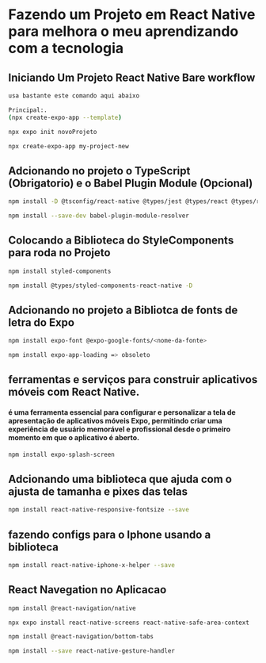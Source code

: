 # Fazendo um Projeto em React Native para melhora o meu aprendizando com a tecnologia 

## Iniciando Um Projeto React Native Bare workflow


```bash
usa bastante este comando aqui abaixo

Principal:.
(npx create-expo-app --template)

npx expo init novoProjeto

npx create-expo-app my-project-new
```

## Adcionando no projeto o TypeScript (Obrigatorio) e o Babel Plugin Module (Opcional)

```bash
npm install -D @tsconfig/react-native @types/jest @types/react @types/react-test-renderer typescript

npm install --save-dev babel-plugin-module-resolver
```

## Colocando a Biblioteca do StyleComponents para roda no Projeto

```bash
npm install styled-components
```

```bash
npm install @types/styled-components-react-native -D
```

## Adcionando no projeto a Bibliotca de fonts de letra do Expo 

```bash
npm install expo-font @expo-google-fonts/<nome-da-fonte>
```

```bash
npm install expo-app-loading => obsoleto
```

## ferramentas e serviços para construir aplicativos móveis com React Native.

#### é uma ferramenta essencial para configurar e personalizar a tela de apresentação de aplicativos móveis Expo, permitindo criar uma experiência de usuário memorável e profissional desde o primeiro momento em que o aplicativo é aberto.

```bash
npm install expo-splash-screen
```


## Adcionando uma biblioteca que ajuda com o ajusta de tamanha e pixes das telas 

```bash
npm install react-native-responsive-fontsize --save
```
## fazendo configs para o Iphone usando a biblioteca

```bash
npm install react-native-iphone-x-helper --save
```

## React Navegation no Aplicacao

```bash
npm install @react-navigation/native
```

```bash
npx expo install react-native-screens react-native-safe-area-context
```

```bash
npm install @react-navigation/bottom-tabs
```

```bash
npm install --save react-native-gesture-handler
```






